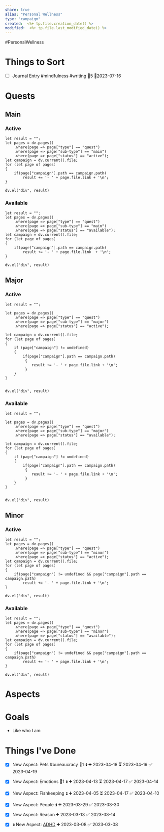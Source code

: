 ```yaml
---
share: true
alias: "Personal Wellness"
type: "campaign"
created:  <%+ tp.file.creation_date() %>
modified:  <%+ tp.file.last_modified_date() %>
---
```

#PersonalWellness 
# Things to Sort

- [ ] Journal Entry #mindfulness #writing 🥄5 📆2023-07-16

# Quests
## Main
### Active
```dataviewjs
let result = "";
let pages = dv.pages()
    .where(page => page["type"] == "quest")
    .where(page => page["sub-type"] == "main")
    .where(page => page["status"] == "active");
let campaign = dv.current().file;
for (let page of pages)
{
	if(page["campaign"].path == campaign.path)
		result += '- ' + page.file.link + '\n';
}
    
dv.el("div", result)
```

### Available
```dataviewjs
let result = "";
let pages = dv.pages()
    .where(page => page["type"] == "quest")
    .where(page => page["sub-type"] == "main")
    .where(page => page["status"] == "available");
let campaign = dv.current().file;
for (let page of pages)
{
	if(page["campaign"].path == campaign.path)
		result += '- ' + page.file.link  + '\n';
}
    
dv.el("div", result)
```
## Major
### Active
```dataviewjs
let result = "";

let pages = dv.pages()
    .where(page => page["type"] == "quest")
    .where(page => page["sub-type"] == "major")
    .where(page => page["status"] == "active");
    
let campaign = dv.current().file;
for (let page of pages)
{
	if (page["campaign"] != undefined)
	{
		if(page["campaign"].path == campaign.path) 
		 {
			result += '- ' + page.file.link + '\n';
		 }
	}
}
	
    
dv.el("div", result)
```
### Available
```dataviewjs
let result = "";

let pages = dv.pages()
    .where(page => page["type"] == "quest")
    .where(page => page["sub-type"] == "major")
    .where(page => page["status"] == "available");
    
let campaign = dv.current().file;
for (let page of pages)
{
	if (page["campaign"] != undefined)
	{
		if(page["campaign"].path == campaign.path)
		 {
			result += '- ' + page.file.link + '\n';
		 }
	}
}
	
    
dv.el("div", result)
```
## Minor
### Active
```dataviewjs
let result = "";
let pages = dv.pages()
    .where(page => page["type"] == "quest")
    .where(page => page["sub-type"] == "minor")
    .where(page => page["status"] == "active");
let campaign = dv.current().file;
for (let page of pages)
{
	if(page["campaign"] != undefined && page["campaign"].path == campaign.path)
		result += '- ' + page.file.link + '\n';
}
    
dv.el("div", result)
```
### Available
```dataviewjs
let result = "";
let pages = dv.pages()
    .where(page => page["type"] == "quest")
    .where(page => page["sub-type"] == "minor")
    .where(page => page["status"] == "available");
let campaign = dv.current().file;
for (let page of pages)
{
	if(page["campaign"] != undefined && page["campaign"].path == campaign.path)
		result += '- ' + page.file.link + '\n';
}
    
dv.el("div", result)
```

# Aspects

# Goals
- Like who I am

# Things I've Done
- [x] New Aspect: Pets #bureaucracy  🥄1 ⏫ ➕ 2023-04-18 ⏳ 2023-04-19 ✅ 2023-04-19
- [x] New Aspect: Emotions 🥄1 ⏫ ➕ 2023-04-13 ⏳ 2023-04-17 ✅ 2023-04-14
- [x] New Aspect: Fishkeeping ⏫ ➕ 2023-04-05 ⏳ 2023-04-17 ✅ 2023-04-10
- [x] New Aspect: People ⏫ ➕ 2023-03-29 ✅ 2023-03-30
- [x] New Aspect: Reason ➕ 2023-03-13 ✅ 2023-03-14

- [x] ⏫ New Aspect: [ADHD](ADHD.md) ➕ 2023-03-08 ✅ 2023-03-08





